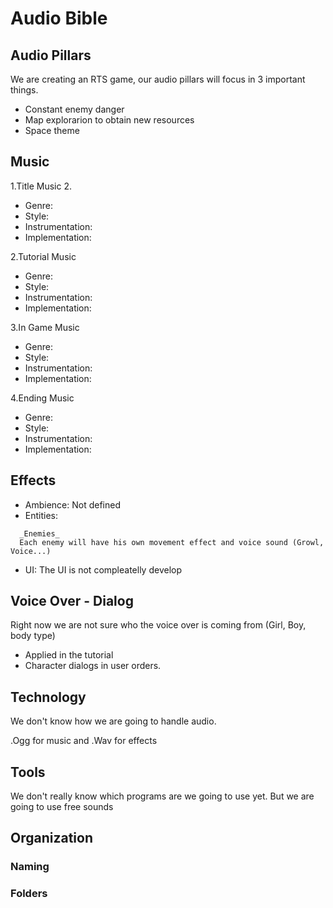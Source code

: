 # Audio Bible

## Audio Pillars
We are creating an RTS game, our audio pillars will focus in 3 important things.
- Constant enemy danger
- Map explorarion to obtain new resources
- Space theme 

## Music
1.Title Music
2.
  - Genre:
  - Style:
  - Instrumentation:
  - Implementation:
 
2.Tutorial Music
  - Genre:
  - Style:
  - Instrumentation:
  - Implementation:
  
 3.In Game Music
  - Genre:
  - Style:
  - Instrumentation:
  - Implementation:
  
 4.Ending Music
  - Genre:
  - Style:
  - Instrumentation:
  - Implementation:

## Effects
- Ambience: Not defined
- Entities:
```
  _Enemies_
  Each enemy will have his own movement effect and voice sound (Growl, Voice...) 
```
- UI: The UI is not compleatelly develop

## Voice Over - Dialog
Right now we are not sure who the voice over is coming from (Girl, Boy, body type)
- Applied in the tutorial 
- Character dialogs in user orders.

## Technology
We don't know how we are going to handle audio.

.Ogg for music and .Wav for effects 

## Tools
We don't really know which programs are we going to use yet.
But we are going to use free sounds

## Organization

### Naming

### Folders

